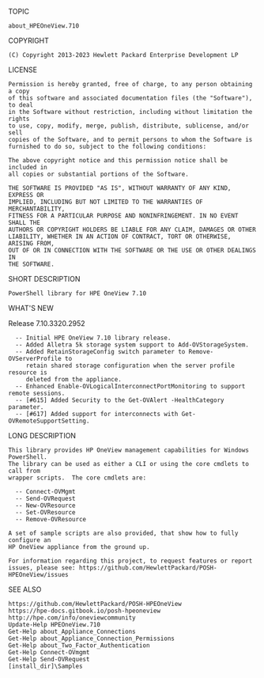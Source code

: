 ﻿TOPIC

    about_HPEOneView.710

COPYRIGHT

    (C) Copyright 2013-2023 Hewlett Packard Enterprise Development LP

LICENSE

    Permission is hereby granted, free of charge, to any person obtaining a copy
    of this software and associated documentation files (the "Software"), to deal
    in the Software without restriction, including without limitation the rights
    to use, copy, modify, merge, publish, distribute, sublicense, and/or sell
    copies of the Software, and to permit persons to whom the Software is
    furnished to do so, subject to the following conditions:

    The above copyright notice and this permission notice shall be included in
    all copies or substantial portions of the Software.

    THE SOFTWARE IS PROVIDED "AS IS", WITHOUT WARRANTY OF ANY KIND, EXPRESS OR
    IMPLIED, INCLUDING BUT NOT LIMITED TO THE WARRANTIES OF MERCHANTABILITY,
    FITNESS FOR A PARTICULAR PURPOSE AND NONINFRINGEMENT. IN NO EVENT SHALL THE
    AUTHORS OR COPYRIGHT HOLDERS BE LIABLE FOR ANY CLAIM, DAMAGES OR OTHER
    LIABILITY, WHETHER IN AN ACTION OF CONTRACT, TORT OR OTHERWISE, ARISING FROM,
    OUT OF OR IN CONNECTION WITH THE SOFTWARE OR THE USE OR OTHER DEALINGS IN
    THE SOFTWARE.

SHORT DESCRIPTION

    PowerShell library for HPE OneView 7.10

WHAT'S NEW

   Release 7.10.3320.2952

      -- Initial HPE OneView 7.10 library release.
      -- Added Alletra 5k storage system support to Add-OVStorageSystem.
      -- Added RetainStorageConfig switch parameter to Remove-OVServerProfile to
         retain shared storage configuration when the server profile resource is
         deleted from the appliance.
      -- Enhanced Enable-OVLogicalInterconnectPortMonitoring to support remote sessions.
      -- [#615] Added Security to the Get-OVAlert -HealthCategory parameter.
      -- [#617] Added support for interconnects with Get-OVRemoteSupportSetting.

LONG DESCRIPTION

    This library provides HP OneView management capabilities for Windows PowerShell.
    The library can be used as either a CLI or using the core cmdlets to call from
    wrapper scripts.  The core cmdlets are:

      -- Connect-OVMgmt
      -- Send-OVRequest
      -- New-OVResource
      -- Set-OVResource
      -- Remove-OVResource

    A set of sample scripts are also provided, that show how to fully configure an
    HP OneView appliance from the ground up.

    For information regarding this project, to request features or report
    issues, please see: https://github.com/HewlettPackard/POSH-HPEOneView/issues


SEE ALSO

    https://github.com/HewlettPackard/POSH-HPEOneView
    https://hpe-docs.gitbook.io/posh-hpeoneview
    http://hpe.com/info/oneviewcommunity
    Update-Help HPEOneView.710
    Get-Help about_Appliance_Connections
    Get-Help about_Appliance_Connection_Permissions
    Get-Help about_Two_Factor_Authentication
    Get-Help Connect-OVmgmt
    Get-Help Send-OVRequest
    [install_dir]\Samples
